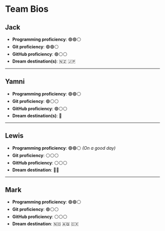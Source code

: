 # Team Bios

## Jack

- **Programming proficiency**: 🟢🟢⚪
- **Git proficiency**: 🟢🟢⚪
- **GitHub proficiency**: 🟢⚪⚪
- **Dream destination(s)**:  🇳🇿 🇯🇵 

---


## Yamni

- **Programming proficiency**: 🟢🟢⚪
- **Git proficiency**: 🟢⚪⚪
- **GitHub proficiency**: 🟢⚪⚪
- **Dream destination(s)**: :sake:

---

## Lewis 

- **Programming proficiency**: 🟢🟢⚪ *(On a good day)* 
- **Git proficiency**: ⚪⚪⚪
- **GitHub proficiency**: ⚪⚪⚪
- **Dream destination**: 🚀🌙  

---

## Mark

- **Programming proficiency**: 🟢🟢⚪
- **Git proficiency**: 🟢⚪⚪
- **GitHub proficiency**: ⚪⚪⚪
- **Dream destination**: 🇳🇴 🇦🇶 🇨🇽